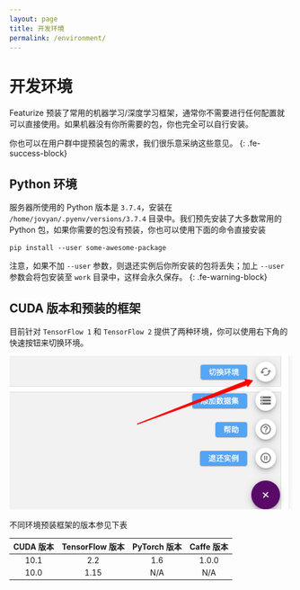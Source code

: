 ```yaml
---
layout: page
title: 开发环境
permalink: /environment/
---
```


# 开发环境

Featurize 预装了常用的机器学习/深度学习框架，通常你不需要进行任何配置就可以直接使用。如果机器没有你所需要的包，你也完全可以自行安装。

你也可以在用户群中提预装包的需求，我们很乐意采纳这些意见。
{: .fe-success-block}

## Python 环境

服务器所使用的 Python 版本是 `3.7.4`，安装在 `/home/jovyan/.pyenv/versions/3.7.4` 目录中。我们预先安装了大多数常用的 Python 包，如果你需要的包没有预装，你也可以使用下面的命令直接安装

```shell
pip install --user some-awesome-package
```

注意，如果不加 `--user` 参数，则退还实例后你所安装的包将丢失；加上 `--user` 参数会将包安装至 `work` 目录中，这样会永久保存。
{: .fe-warning-block}

## CUDA 版本和预装的框架

目前针对 `TensorFlow 1` 和 `TensorFlow 2` 提供了两种环境，你可以使用右下角的快速按钮来切换环境。

![](/asset/environment-switch.png)

不同环境预装框架的版本参见下表

|   CUDA 版本        |  TensorFlow 版本         | PyTorch 版本 | Caffe 版本 |
|:-------------:  |:------------------:|:------:|:------:
|    10.1        |  2.2  |  1.6  | 1.0.0   |
|    10.0        |  1.15  |  N/A  | N/A   |
